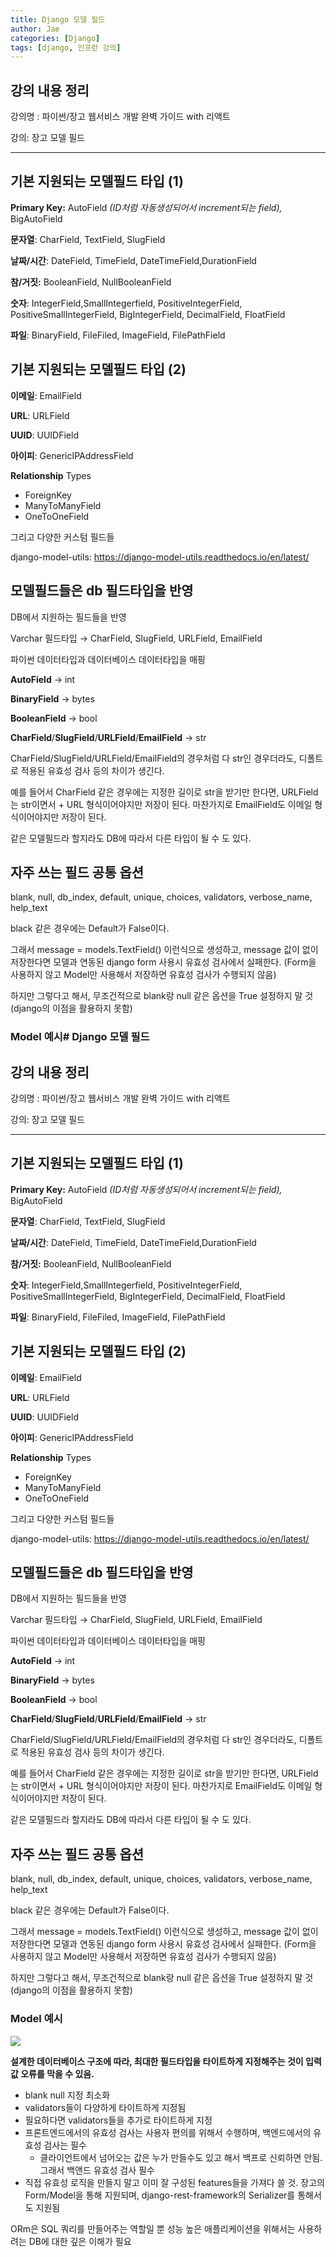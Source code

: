 ```yaml
---
title: Django 모델 필드
author: Jae
categories: [Django]
tags: [django, 인프런 강의]
---
```


## 강의 내용 정리

강의명 : 파이썬/장고 웹서비스 개발 완벽 가이드 with 리액트

강의: 장고 모델 필드

---

## 기본 지원되는 모델필드 타입 (1)

**Primary Key:** AutoField _(ID처럼 자동생성되어서 increment되는 field),_ BigAutoField

**문자열**: CharField, TextField, SlugField

**날짜/시간**: DateField, TimeField, DateTimeField,DurationField

**참/거짓:** BooleanField, NullBooleanField

**숫자**: IntegerField,SmallIntegerfield, PositiveIntegerField, PositiveSmallIntegerField, BigIntegerField, DecimalField, FloatField

**파일**: BinaryField, FileFiled, ImageField, FilePathField

## 기본 지원되는 모델필드 타입 (2)

**이메일**: EmailField

**URL**: URLField

**UUID**: UUIDField

**아이피**: GenericIPAddressField

**Relationship** Types

- ForeignKey
- ManyToManyField
- OneToOneField

그리고 다양한 커스텀 필드들

django-model-utils: https://django-model-utils.readthedocs.io/en/latest/

## 모델필드들은 db 필드타입을 반영

DB에서 지원하는 필드들을 반영

Varchar 필드타입 → CharField, SlugField, URLField, EmailField

파이썬 데이터타입과 데이터베이스 데이터타입을 매핑

**AutoField** → int

**BinaryField** → bytes

**BooleanField** → bool

**CharField**/**SlugField**/**URLField**/**EmailField** → str

CharField/SlugField/URLField/EmailField의 경우처럼 다 str인 경우더라도, 디폴트로 적용된 유효성 검사 등의 차이가 생긴다.

예를 들어서 CharField 같은 경우에는 지정한 길이로 str을 받기만 한다면, URLField는 str이면서 + URL 형식이어야지만 저장이 된다. 마찬가지로 EmailField도 이메일 형식이어야지만 저장이 된다.

같은 모델필드라 할지라도 DB에 따라서 다른 타입이 될 수 도 있다.

## 자주 쓰는 필드 공통 옵션

blank, null, db_index, default, unique, choices, validators, verbose_name, help_text

black 같은 경우에는 Default가 False이다.

그래서 message = models.TextField() 이런식으로 생성하고, message 값이 없이 저장한다면 모델과 연동된 django form 사용시 유효성 검사에서 실패한다. (Form을 사용하지 않고 Model만 사용해서 저장하면 유효성 검사가 수행되지 않음)

하지만 그렇다고 해서, 무조건적으로 blank랑 null 같은 옵션을 True 설정하지 말 것 (django의 이점을 활용하지 못함)

### Model 예시# Django 모델 필드

## 강의 내용 정리

강의명 : 파이썬/장고 웹서비스 개발 완벽 가이드 with 리액트

강의: 장고 모델 필드

---

## 기본 지원되는 모델필드 타입 (1)

**Primary Key:** AutoField _(ID처럼 자동생성되어서 increment되는 field),_ BigAutoField

**문자열**: CharField, TextField, SlugField

**날짜/시간**: DateField, TimeField, DateTimeField,DurationField

**참/거짓:** BooleanField, NullBooleanField

**숫자**: IntegerField,SmallIntegerfield, PositiveIntegerField, PositiveSmallIntegerField, BigIntegerField, DecimalField, FloatField

**파일**: BinaryField, FileFiled, ImageField, FilePathField

## 기본 지원되는 모델필드 타입 (2)

**이메일**: EmailField

**URL**: URLField

**UUID**: UUIDField

**아이피**: GenericIPAddressField

**Relationship** Types

- ForeignKey
- ManyToManyField
- OneToOneField

그리고 다양한 커스텀 필드들

django-model-utils: https://django-model-utils.readthedocs.io/en/latest/

## 모델필드들은 db 필드타입을 반영

DB에서 지원하는 필드들을 반영

Varchar 필드타입 → CharField, SlugField, URLField, EmailField

파이썬 데이터타입과 데이터베이스 데이터타입을 매핑

**AutoField** → int

**BinaryField** → bytes

**BooleanField** → bool

**CharField**/**SlugField**/**URLField**/**EmailField** → str

CharField/SlugField/URLField/EmailField의 경우처럼 다 str인 경우더라도, 디폴트로 적용된 유효성 검사 등의 차이가 생긴다.

예를 들어서 CharField 같은 경우에는 지정한 길이로 str을 받기만 한다면, URLField는 str이면서 + URL 형식이어야지만 저장이 된다. 마찬가지로 EmailField도 이메일 형식이어야지만 저장이 된다.

같은 모델필드라 할지라도 DB에 따라서 다른 타입이 될 수 도 있다.

## 자주 쓰는 필드 공통 옵션

blank, null, db_index, default, unique, choices, validators, verbose_name, help_text

black 같은 경우에는 Default가 False이다.

그래서 message = models.TextField() 이런식으로 생성하고, message 값이 없이 저장한다면 모델과 연동된 django form 사용시 유효성 검사에서 실패한다. (Form을 사용하지 않고 Model만 사용해서 저장하면 유효성 검사가 수행되지 않음)

하지만 그렇다고 해서, 무조건적으로 blank랑 null 같은 옵션을 True 설정하지 말 것 (django의 이점을 활용하지 못함)

### Model 예시

![](https://velog.velcdn.com/images/a87380/post/3e07e38c-ffc1-4fc9-b9ee-7a110fcbec84/image.png)

**설계한 데이터베이스 구조에 따라, 최대한 필드타입을 타이트하게 지정해주는 것이 입력값 오류를 막을 수 있음.**

- blank null 지정 최소화
- validators들이 다양하게 타이트하게 지정됨
- 필요하다면 validators들을 추가로 타이트하게 지정
- 프론트엔드에서의 유효성 검사는 사용자 편의를 위해서 수행하며, 백엔드에서의 유효성 검사는 필수
  - 클라이언트에서 넘어오는 값은 누가 만들수도 있고 해서 백프로 신뢰하면 안됨. 그래서 백앤드 유효성 검사 필수
- 직접 유효성 로직을 만들지 말고 이미 잘 구성된 features들을 가져다 쓸 것. 장고의 Form/Model을 통해 지원되며, django-rest-framework의 Serializer를 통해서도 지원됨

ORm은 SQL 쿼리를 만들어주는 역할일 뿐 성능 높은 애플리케이션을 위해서는 사용하려는 DB에 대한 깊은 이해가 필요
